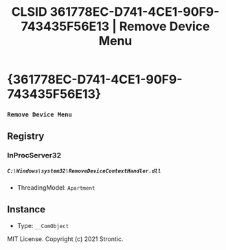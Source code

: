 ﻿---
title: "CLSID 361778EC-D741-4CE1-90F9-743435F56E13 | Remove Device Menu"
excerpt: What is COM-Object CLSID 361778EC-D741-4CE1-90F9-743435F56E13?
---

# {361778EC-D741-4CE1-90F9-743435F56E13}

### `Remove Device Menu`

## Registry


### InProcServer32

##### `C:\Windows\system32\RemoveDeviceContextHandler.dll`
* ThreadingModel: `Apartment`

## Instance

* Type: `__ComObject`

MIT License. Copyright (c) 2021 Strontic.


